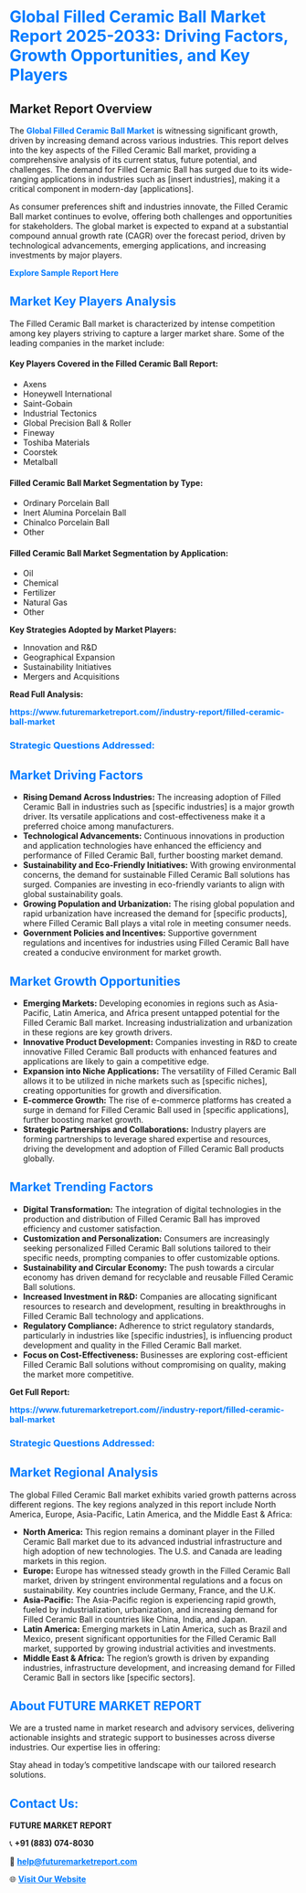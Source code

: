 <h1 style="color: #007BFF;">Global Filled Ceramic Ball Market Report 2025-2033: Driving Factors, Growth Opportunities, and Key Players</h1>

<section id="overview">
<h2>Market Report Overview</h2>
<p>The <a href="https://www.futuremarketreport.com//industry-report/filled-ceramic-ball-market" style="color: #007BFF; text-decoration: none;"><strong>Global Filled Ceramic Ball Market</strong></a> is witnessing significant growth, driven by increasing demand across various industries. This report delves into the key aspects of the Filled Ceramic Ball market, providing a comprehensive analysis of its current status, future potential, and challenges. The demand for Filled Ceramic Ball has surged due to its wide-ranging applications in industries such as [insert industries], making it a critical component in modern-day [applications].</p>
<p>As consumer preferences shift and industries innovate, the Filled Ceramic Ball market continues to evolve, offering both challenges and opportunities for stakeholders. The global market is expected to expand at a substantial compound annual growth rate (CAGR) over the forecast period, driven by technological advancements, emerging applications, and increasing investments by major players.</p>
</section>

<section id="overview">
<p><a href="https://www.futuremarketreport.com//request-sample/reportId=50539" style="color: #007BFF; text-decoration: none;"><strong>Explore Sample Report Here</strong></a></p>
</section>

<section id="key-players">
<h2 style="color: #007BFF;">Market Key Players Analysis</h2>
<p>The Filled Ceramic Ball market is characterized by intense competition among key players striving to capture a larger market share. Some of the leading companies in the market include:</p>
<h4>Key Players Covered in the Filled Ceramic Ball Report:</h4>
<ul><li>Axens</li><li>Honeywell International</li><li>Saint-Gobain</li><li>Industrial Tectonics</li><li>Global Precision Ball &amp; Roller</li><li>Fineway</li><li>Toshiba Materials</li><li>Coorstek</li><li>Metalball</li></ul>
<h4>Filled Ceramic Ball Market Segmentation by Type:</h4>
<ul><li>Ordinary Porcelain Ball</li><li>Inert Alumina Porcelain Ball</li><li>Chinalco Porcelain Ball</li><li>Other</li></ul>

<h4>Filled Ceramic Ball Market Segmentation by Application:</h4>
<ul><li>Oil</li><li>Chemical</li><li>Fertilizer</li><li>Natural Gas</li><li>Other</li></ul>
<p><strong>Key Strategies Adopted by Market Players:</strong></p>
<ul>
<li>Innovation and R&D</li>
<li>Geographical Expansion</li>
<li>Sustainability Initiatives</li>
<li>Mergers and Acquisitions</li>
</ul>
</section>

<section>
<p><strong>Read Full Analysis: </strong></p><a href="https://www.futuremarketreport.com//industry-report/filled-ceramic-ball-market" style="color: #007BFF; text-decoration: none;"><strong>https://www.futuremarketreport.com//industry-report/filled-ceramic-ball-market</strong></a>
<h3 style="color: #007BFF;">Strategic Questions Addressed:</h3>
</section>

<section id="driving-factors">
<h2 style="color: #007BFF;">Market Driving Factors</h2>
<ul>
<li><strong>Rising Demand Across Industries:</strong> The increasing adoption of Filled Ceramic Ball in industries such as [specific industries] is a major growth driver. Its versatile applications and cost-effectiveness make it a preferred choice among manufacturers.</li>
<li><strong>Technological Advancements:</strong> Continuous innovations in production and application technologies have enhanced the efficiency and performance of Filled Ceramic Ball, further boosting market demand.</li>
<li><strong>Sustainability and Eco-Friendly Initiatives:</strong> With growing environmental concerns, the demand for sustainable Filled Ceramic Ball solutions has surged. Companies are investing in eco-friendly variants to align with global sustainability goals.</li>
<li><strong>Growing Population and Urbanization:</strong> The rising global population and rapid urbanization have increased the demand for [specific products], where Filled Ceramic Ball plays a vital role in meeting consumer needs.</li>
<li><strong>Government Policies and Incentives:</strong> Supportive government regulations and incentives for industries using Filled Ceramic Ball have created a conducive environment for market growth.</li>
</ul>
</section>

<section id="growth-opportunities">
<h2 style="color: #007BFF;">Market Growth Opportunities</h2>
<ul>
<li><strong>Emerging Markets:</strong> Developing economies in regions such as Asia-Pacific, Latin America, and Africa present untapped potential for the Filled Ceramic Ball market. Increasing industrialization and urbanization in these regions are key growth drivers.</li>
<li><strong>Innovative Product Development:</strong> Companies investing in R&D to create innovative Filled Ceramic Ball products with enhanced features and applications are likely to gain a competitive edge.</li>
<li><strong>Expansion into Niche Applications:</strong> The versatility of Filled Ceramic Ball allows it to be utilized in niche markets such as [specific niches], creating opportunities for growth and diversification.</li>
<li><strong>E-commerce Growth:</strong> The rise of e-commerce platforms has created a surge in demand for Filled Ceramic Ball used in [specific applications], further boosting market growth.</li>
<li><strong>Strategic Partnerships and Collaborations:</strong> Industry players are forming partnerships to leverage shared expertise and resources, driving the development and adoption of Filled Ceramic Ball products globally.</li>
</ul>
</section>

<section id="trending-factors">
<h2 style="color: #007BFF;">Market Trending Factors</h2>
<ul>
<li><strong>Digital Transformation:</strong> The integration of digital technologies in the production and distribution of Filled Ceramic Ball has improved efficiency and customer satisfaction.</li>
<li><strong>Customization and Personalization:</strong> Consumers are increasingly seeking personalized Filled Ceramic Ball solutions tailored to their specific needs, prompting companies to offer customizable options.</li>
<li><strong>Sustainability and Circular Economy:</strong> The push towards a circular economy has driven demand for recyclable and reusable Filled Ceramic Ball solutions.</li>
<li><strong>Increased Investment in R&D:</strong> Companies are allocating significant resources to research and development, resulting in breakthroughs in Filled Ceramic Ball technology and applications.</li>
<li><strong>Regulatory Compliance:</strong> Adherence to strict regulatory standards, particularly in industries like [specific industries], is influencing product development and quality in the Filled Ceramic Ball market.</li>
<li><strong>Focus on Cost-Effectiveness:</strong> Businesses are exploring cost-efficient Filled Ceramic Ball solutions without compromising on quality, making the market more competitive.</li>
</ul>
</section>

<section>
<p><strong>Get Full Report: </strong></p><a href="https://www.futuremarketreport.com//industry-report/filled-ceramic-ball-market" style="color: #007BFF; text-decoration: none;"><strong>https://www.futuremarketreport.com//industry-report/filled-ceramic-ball-market</strong></a>
<h3 style="color: #007BFF;">Strategic Questions Addressed:</h3>
</section>


<section id="regional-analysis">
<h2 style="color: #007BFF;">Market Regional Analysis</h2>
<p>The global Filled Ceramic Ball market exhibits varied growth patterns across different regions. The key regions analyzed in this report include North America, Europe, Asia-Pacific, Latin America, and the Middle East & Africa:</p>
<ul>
<li><strong>North America:</strong> This region remains a dominant player in the Filled Ceramic Ball market due to its advanced industrial infrastructure and high adoption of new technologies. The U.S. and Canada are leading markets in this region.</li>
<li><strong>Europe:</strong> Europe has witnessed steady growth in the Filled Ceramic Ball market, driven by stringent environmental regulations and a focus on sustainability. Key countries include Germany, France, and the U.K.</li>
<li><strong>Asia-Pacific:</strong> The Asia-Pacific region is experiencing rapid growth, fueled by industrialization, urbanization, and increasing demand for Filled Ceramic Ball in countries like China, India, and Japan.</li>
<li><strong>Latin America:</strong> Emerging markets in Latin America, such as Brazil and Mexico, present significant opportunities for the Filled Ceramic Ball market, supported by growing industrial activities and investments.</li>
<li><strong>Middle East & Africa:</strong> The region’s growth is driven by expanding industries, infrastructure development, and increasing demand for Filled Ceramic Ball in sectors like [specific sectors].</li>
</ul>
</section>

<footer>
<h2 style="color: #007BFF;">About FUTURE MARKET REPORT</h2>
<p>We are a trusted name in market research and advisory services, delivering actionable insights and strategic support to businesses across diverse industries. Our expertise lies in offering:</p>

<p>Stay ahead in today’s competitive landscape with our tailored research solutions.</p>

<h2 style="color: #007BFF;">Contact Us:</h2>
<p><strong>FUTURE MARKET REPORT</strong></p>
<p>📞 <strong>+91 (883) 074-8030</strong></p>
<p>📧 <strong><a href="mailto:help@futuremarketreport.com" style="color: #007BFF;">help@futuremarketreport.com</a></strong></p>
<p>🌐 <strong><a href="https://www.futuremarketreport.com/" style="color: #007BFF;">Visit Our Website</a></strong></p>
</footer>